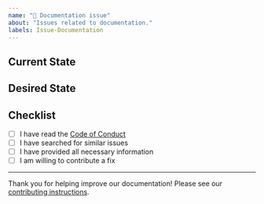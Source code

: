 ```yaml
---
name: "📄 Documentation issue"
about: "Issues related to documentation."
labels: Issue-Documentation
---
```


## Current State

<!-- Describe the current documentation. -->

## Desired State

<!-- Describe the desired documentation. -->

## Checklist

- [ ] I have read the [Code of Conduct](https://github.com/antiwork/.github/blob/main/CONTRIBUTING.md)
- [ ] I have searched for similar issues
- [ ] I have provided all necessary information
- [ ] I am willing to contribute a fix

---

Thank you for helping improve our documentation! Please see our [contributing instructions](https://github.com/antiwork/.github/blob/main/CONTRIBUTING.md).
